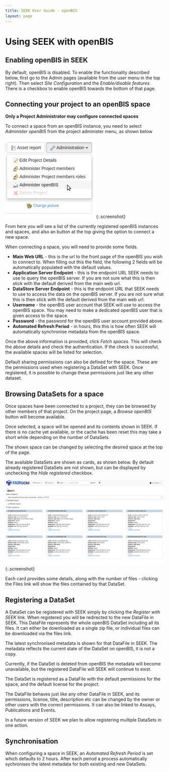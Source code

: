 ```yaml
---
title: SEEK User Guide - openBIS
layout: page
---
```


# Using SEEK with openBIS

## Enabling openBIS in SEEK

By default, openBIS is disabled. To enable the functionality described below, first go to the Admin pages (available from the user menu in the top right). 
Then select *Site Configuration* and the *Enable/disable features*. 
There is a checkbox to enable openBIS towards the bottom of that page.

## Connecting your project to an openBIS space

**Only a Project Administrator may configure connected spaces**

To connect a space from an openBIS instance, you need to select *Administer openBIS* from the project administer menu, as shown
below

![admin openbis menu](/images/user-guide/openbis/admin-openbis-menu.png){:.screenshot}

From here you will see a list of the currently registered openBIS instances and spaces, and also an button at the top giving the option
to connect a new space. 

When connecting a space, you will need to provide some fields. 

  * **Main Web URL** - this is the url to the front page of the openBIS you wish to connect to. When filling out this the field, the following 2 fields will be automatically populated with the default values.
  * **Application Server Endpoint** - this is the endpoint URL SEEK needs to use to query the openBIS server. If you are not sure what this is then stick with the default derived from the main web url.
  * **DataStore Server Endpoint** - this is the endpoint URL that SEEK needs to use to access the data on the openBIS server. If you are not sure what this is then stick with the default derived from the main web url.
  * **Username** - the openBIS user account that SEEK will use to access the openBIS space. You may need to make a dedicated openBIS user that is given access to the space.
  * **Password** - the password for the openBIS user account provided above.
  * **Automated Refresh Period** - in hours, this this is how often SEEK will automatically synchronise metadata from the openBIS space.

Once the above information is provided, click *Fetch spaces*. This will check the above details and check the authentication. If the check is successful, the available spaces will be listed for selection.

Default sharing permissions can also be defined for the space. These are the permissions used when registering a DataSet with SEEK. Once registered, it is possible to change these permissions just like any other dataset.

## Browsing DataSets for a space

Once spaces have been connected to a project, they can be browsed by other members of that project. On the project page, a *Browse openBIS* button will become available.

Once selected, a space will be opened and its contents shown in SEEK. If there is no cache yet available, or the cache has been reset this may take a short while depending on the number of DataSets.

The shown space can be changed by selecting the desired space at the top of the page.

The available DataSets are shown as cards, as shown below. By default already registered DataSets are not shown, but can be displayed by unchecking the *Hide registered* checkbox.

![browse openbis space](/images/user-guide/openbis/browsing-space.png){:.screenshot}

Each card provides some details, along with the number of files - clicking the Files link will show the files contained by that DataSet.

## Registering a DataSet

A DataSet can be registered with SEEK simply by clicking the *Register with SEEK* link. When registered you will be redirected to the new DataFile in SEEK.
This DataFile represents the whole openBIS DataSet including all its files. It can either be downloaded as a single zip file, or individual files can be downloaded via the files link.

The latest synchronised metadata is shown for that DataFile in SEEK. The metadata reflects the current state of the DataSet on openBIS, it is not a copy. 

Currently, if the DataSet is deleted from openBIS the metadata will become unavailable, but the registered DataFile will SEEK will continue to exist.

The DataSet is registered as a DataFile with the default permissions for the space, and the default license for the project.

The DataFile behaves just like any other DataFile in SEEK, and its permissions, license, title, description etc can be changed by the owner or other users with the correct permissions. 
It can also be linked to Assays, Publications and Events. 

In a future version of SEEK we plan to allow registering multiple DataSets in one action.

## Synchronisation

When configuring a space in SEEK, an *Automated Refresh Period* is set which defaults to 2 hours. After each period a process automatically sychronises the latest metadata for both existing and new DataSets. 